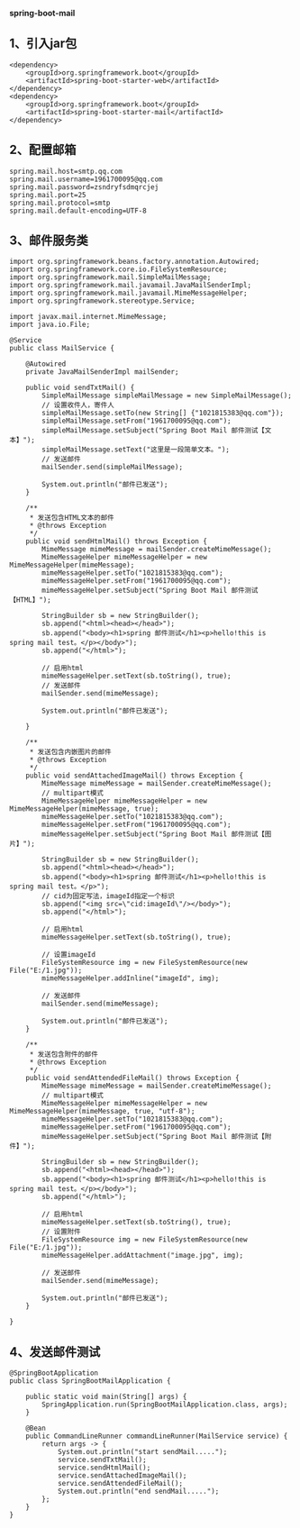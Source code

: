 **spring-boot-mail**

1、引入jar包
-   
    <dependency>
        <groupId>org.springframework.boot</groupId>
        <artifactId>spring-boot-starter-web</artifactId>
    </dependency>
    <dependency>
        <groupId>org.springframework.boot</groupId>
        <artifactId>spring-boot-starter-mail</artifactId>
    </dependency>
    
2、配置邮箱
- 
    spring.mail.host=smtp.qq.com
    spring.mail.username=1961700095@qq.com
    spring.mail.password=zsndryfsdmqrcjej
    spring.mail.port=25
    spring.mail.protocol=smtp
    spring.mail.default-encoding=UTF-8
    
3、邮件服务类
- 
    import org.springframework.beans.factory.annotation.Autowired;
    import org.springframework.core.io.FileSystemResource;
    import org.springframework.mail.SimpleMailMessage;
    import org.springframework.mail.javamail.JavaMailSenderImpl;
    import org.springframework.mail.javamail.MimeMessageHelper;
    import org.springframework.stereotype.Service;
    
    import javax.mail.internet.MimeMessage;
    import java.io.File;
    
    @Service
    public class MailService {
    
        @Autowired
        private JavaMailSenderImpl mailSender;
    
        public void sendTxtMail() {
            SimpleMailMessage simpleMailMessage = new SimpleMailMessage();
            // 设置收件人，寄件人
            simpleMailMessage.setTo(new String[] {"1021815383@qq.com"});
            simpleMailMessage.setFrom("1961700095@qq.com");
            simpleMailMessage.setSubject("Spring Boot Mail 邮件测试【文本】");
            simpleMailMessage.setText("这里是一段简单文本。");
            // 发送邮件
            mailSender.send(simpleMailMessage);
    
            System.out.println("邮件已发送");
        }
    
        /**
         * 发送包含HTML文本的邮件
         * @throws Exception
         */
        public void sendHtmlMail() throws Exception {
            MimeMessage mimeMessage = mailSender.createMimeMessage();
            MimeMessageHelper mimeMessageHelper = new MimeMessageHelper(mimeMessage);
            mimeMessageHelper.setTo("1021815383@qq.com");
            mimeMessageHelper.setFrom("1961700095@qq.com");
            mimeMessageHelper.setSubject("Spring Boot Mail 邮件测试【HTML】");
    
            StringBuilder sb = new StringBuilder();
            sb.append("<html><head></head>");
            sb.append("<body><h1>spring 邮件测试</h1><p>hello!this is spring mail test。</p></body>");
            sb.append("</html>");
    
            // 启用html
            mimeMessageHelper.setText(sb.toString(), true);
            // 发送邮件
            mailSender.send(mimeMessage);
    
            System.out.println("邮件已发送");
    
        }
    
        /**
         * 发送包含内嵌图片的邮件
         * @throws Exception
         */
        public void sendAttachedImageMail() throws Exception {
            MimeMessage mimeMessage = mailSender.createMimeMessage();
            // multipart模式
            MimeMessageHelper mimeMessageHelper = new MimeMessageHelper(mimeMessage, true);
            mimeMessageHelper.setTo("1021815383@qq.com");
            mimeMessageHelper.setFrom("1961700095@qq.com");
            mimeMessageHelper.setSubject("Spring Boot Mail 邮件测试【图片】");
    
            StringBuilder sb = new StringBuilder();
            sb.append("<html><head></head>");
            sb.append("<body><h1>spring 邮件测试</h1><p>hello!this is spring mail test。</p>");
            // cid为固定写法，imageId指定一个标识
            sb.append("<img src=\"cid:imageId\"/></body>");
            sb.append("</html>");
    
            // 启用html
            mimeMessageHelper.setText(sb.toString(), true);
    
            // 设置imageId
            FileSystemResource img = new FileSystemResource(new File("E:/1.jpg"));
            mimeMessageHelper.addInline("imageId", img);
    
            // 发送邮件
            mailSender.send(mimeMessage);
    
            System.out.println("邮件已发送");
        }
    
        /**
         * 发送包含附件的邮件
         * @throws Exception
         */
        public void sendAttendedFileMail() throws Exception {
            MimeMessage mimeMessage = mailSender.createMimeMessage();
            // multipart模式
            MimeMessageHelper mimeMessageHelper = new MimeMessageHelper(mimeMessage, true, "utf-8");
            mimeMessageHelper.setTo("1021815383@qq.com");
            mimeMessageHelper.setFrom("1961700095@qq.com");
            mimeMessageHelper.setSubject("Spring Boot Mail 邮件测试【附件】");
    
            StringBuilder sb = new StringBuilder();
            sb.append("<html><head></head>");
            sb.append("<body><h1>spring 邮件测试</h1><p>hello!this is spring mail test。</p></body>");
            sb.append("</html>");
    
            // 启用html
            mimeMessageHelper.setText(sb.toString(), true);
            // 设置附件
            FileSystemResource img = new FileSystemResource(new File("E:/1.jpg"));
            mimeMessageHelper.addAttachment("image.jpg", img);
    
            // 发送邮件
            mailSender.send(mimeMessage);
    
            System.out.println("邮件已发送");
        }
    
    }
    
4、发送邮件测试
-
    @SpringBootApplication
    public class SpringBootMailApplication {
    
        public static void main(String[] args) {
            SpringApplication.run(SpringBootMailApplication.class, args);
        }
    
        @Bean
        public CommandLineRunner commandLineRunner(MailService service) {
            return args -> {
                System.out.println("start sendMail.....");
                service.sendTxtMail();
                service.sendHtmlMail();
                service.sendAttachedImageMail();
                service.sendAttendedFileMail();
                System.out.println("end sendMail.....");
            };
        }
    }
  

      